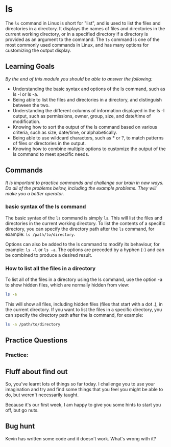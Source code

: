 # ls 

The `ls` command in Linux is short for "list", and is used to list the files and directories in a directory. It displays the names of files and directories in the current working directory, or in a specified directory if a directory is provided as an argument to the command. The `ls` command is one of the most commonly used commands in Linux, and has many options for customizing the output display.

## Learning Goals

*By the end of this module you should be able to answer the following:*

* Understanding the basic syntax and options of the ls command, such as ls -l or ls -a.
* Being able to list the files and directories in a directory, and distinguish between the two.
* Understanding the different columns of information displayed in the ls -l output, such as permissions, owner, group, size, and date/time of modification.
* Knowing how to sort the output of the ls command based on various criteria, such as size, date/time, or alphabetically.
* Being able to use wildcard characters, such as * or ?, to match patterns of files or directories in the output.
* Knowing how to combine multiple options to customize the output of the ls command to meet specific needs.

## Commands

*It is important to practice commands and challenge our brain in new ways. Do all of the problems below, including the example problems. They will make you a better operator.*


### basic syntax of the ls command 

The basic syntax of the `ls` command is simply `ls`. This will list the files and directories in the current working directory. To list the contents of a specific directory, you can specify the directory path after the `ls` command, for example: `ls /path/to/directory`.

Options can also be added to the ls command to modify its behaviour, for example: `ls -l` or `ls -a`. The options are preceded by a hyphen (-) and can be combined to produce a desired result.

### How to list all the files in a directory

To list all of the files in a directory using the ls command, use the option -a to show hidden files, which are normally hidden from view:

```bash
ls -a
```

This will show all files, including hidden files (files that start with a dot .), in the current directory. If you want to list the files in a specific directory, you can specify the directory path after the ls command, for example:

```bash
ls -a /path/to/directory
```


## Practice Questions


### Practice:

## Fluff about find out

So, you've learnt lots of things so far today. I challenge you to use your imagination and try and find some things that you feel you might be able to do, but weren't necessarily taught.

Because it's our first week, I am happy to give you some hints to start you off, but go nuts. 


## Bug hunt

Kevin has written some code and it doesn't work. What's wrong with it?
